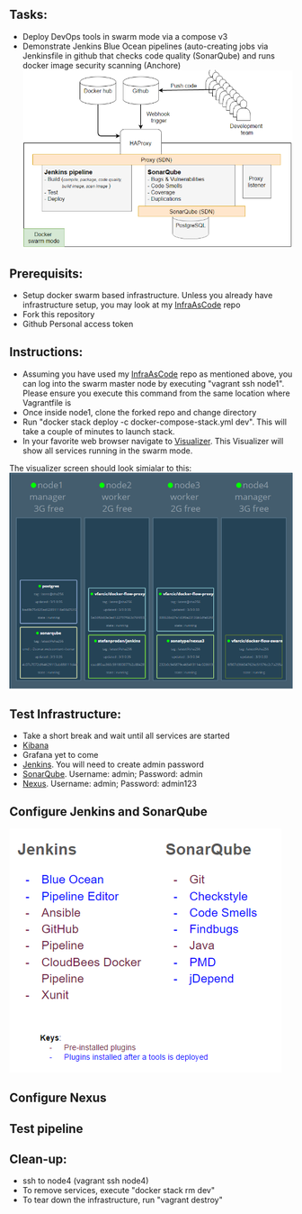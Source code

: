 ## Tasks:

- Deploy DevOps tools in swarm mode via a compose v3
- Demonstrate Jenkins Blue Ocean pipelines (auto-creating jobs via Jenkinsfile in github that checks code quality (SonarQube) and runs docker image security scanning (Anchore) 
![alt text](logical.PNG "Swam cluster")

## Prerequisits:

-	Setup docker swarm based infrastructure. Unless you already have infrastructure setup, you may look at my <a href="https://github.com/shazChaudhry/InfraAsCode">InfraAsCode</a> repo
-	Fork this repository
-	Github Personal access token


## Instructions:
- Assuming you have used my <a href="https://github.com/shazChaudhry/InfraAsCode">InfraAsCode</a> repo as mentioned above, you can log into the swarm master node by executing "vagrant ssh node1". Please ensure you execute this command from the same location where Vagrantfile is
- Once inside node1, clone the forked repo and change directory
- Run "docker stack deploy -c docker-compose-stack.yml dev". This will take a couple of minutes to launch stack. 
- In your favorite web browser navigate to <a href="http://node1:9080/">Visualizer</a>. This Visualizer will show all services running in the swarm mode.

The visualizer screen should look simialar to this:
![alt text](infra.PNG "Swam cluster")


## Test Infrastructure:

- Take a short break and wait until all services are started
- <a href="http://node1:5601">Kibana</a> 
- Grafana yet to come
- <a href="http://node1/jenkins"/>Jenkins</a>. You will need to create admin password
- <a href="http://node1/sonar"/>SonarQube</a>. Username: admin; Password: admin
- <a href="http://node1/nexus"/>Nexus</a>. Username: admin; Password: admin123

## Configure Jenkins and SonarQube
![alt text](plugins.PNG "Swam cluster")
## Configure Nexus
## Test pipeline

## Clean-up:
- ssh to node4 (vagrant ssh node4)
-	To remove services, execute "docker stack rm dev"
-	To tear down the infrastructure, run "vagrant destroy"
